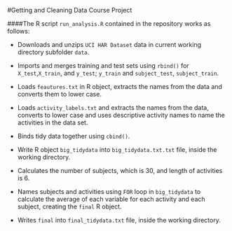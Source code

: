 #Getting and Cleaning Data Course Project

####The R script `run_analysis.R` contained in the repository works as follows:

* Downloads and unzips `UCI HAR Dataset` data in current working directory subfolder `data`. 

* Imports and merges training and test sets using `rbind()` for `X_test`,`X_train`, and `y_test`; `y_train` and `subject_test`, `subject_train`.

* Loads `feautures.txt` in R object, extracts the names from the data and converts them to lower case.

* Loads `activity_labels.txt` and extracts the names from the data, converts to lower case and uses descriptive activity names to name the activities in the data set.

* Binds tidy data together using `cbind()`.

* Write R object `big_tidydata` into `big_tidydata.txt.txt` file, inside the working directory.

* Calculates the number of subjects, which is 30, and length of activities is 6.

* Names subjects and activities using `FOR` loop in `big_tidydata` to calculate the average of each variable for each activity and each subject, creating the `final` R object.

* Writes `final` into `final_tidydata.txt` file, inside the working directory.
